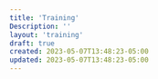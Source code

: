 ```yaml
---
title: 'Training'
Description: ''
layout: 'training'
draft: true
created: 2023-05-07T13:48:23-05:00
updated: 2023-05-07T13:48:23-05:00
---
```

